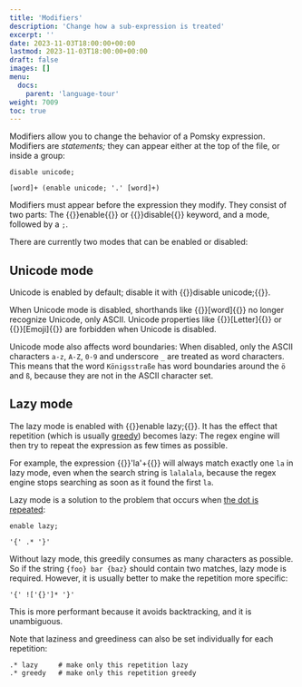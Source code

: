 ```yaml
---
title: 'Modifiers'
description: 'Change how a sub-expression is treated'
excerpt: ''
date: 2023-11-03T18:00:00+00:00
lastmod: 2023-11-03T18:00:00+00:00
draft: false
images: []
menu:
  docs:
    parent: 'language-tour'
weight: 7009
toc: true
---
```


Modifiers allow you to change the behavior of a Pomsky expression. Modifiers are _statements;_ they
can appear either at the top of the file, or inside a group:

```pomsky
disable unicode;

[word]+ (enable unicode; '.' [word]+)
```

Modifiers must appear before the expression they modify. They consist of two parts: The
{{<po>}}enable{{</po>}} or {{<po>}}disable{{</po>}} keyword, and a mode, followed by a `;`.

There are currently two modes that can be enabled or disabled:

## Unicode mode

Unicode is enabled by default; disable it with {{<po>}}disable unicode;{{</po>}}.

When Unicode mode is disabled, shorthands like {{<po>}}[word]{{</po>}} no longer recognize Unicode,
only ASCII. Unicode properties like {{<po>}}[Letter]{{</po>}} or {{<po>}}[Emoji]{{</po>}} are
forbidden when Unicode is disabled.

Unicode mode also affects word boundaries: When disabled, only the ASCII characters `a-z`, `A-Z`,
`0-9` and underscore `_` are treated as word characters. This means that the word `Königsstraße`
has word boundaries around the `ö` and `ß`, because they are not in the ASCII character set.

## Lazy mode

The lazy mode is enabled with {{<po>}}enable lazy;{{</po>}}. It has the effect that repetition
(which is usually [greedy](/docs/language-tour/repetitions/#matching-behavior)) becomes lazy:
The regex engine will then try to repeat the expression as few times as possible.

For example, the expression {{<po>}}'la'+{{</po>}} will always match exactly one `la` in lazy mode,
even when the search string is `lalalala`, because the regex engine stops searching as soon as it
found the first `la`.

Lazy mode is a solution to the problem that occurs when
[the dot is repeated](/docs/language-tour/dots/#repeating-the-dot):

```pomsky
enable lazy;

'{' .* '}'
```

Without lazy mode, this greedily consumes as many characters as possible. So if the string
`{foo} bar {baz}` should contain two matches, lazy mode is required. However, it is usually better
to make the repetition more specific:

```pomsky
'{' !['{}']* '}'
```

This is more performant because it avoids backtracking, and it is unambiguous.

Note that laziness and greediness can also be set individually for each repetition:

```pomsky
.* lazy     # make only this repetition lazy
.* greedy   # make only this repetition greedy
```
